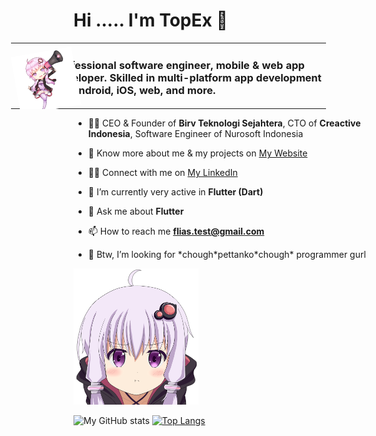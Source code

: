 <h1>Hi ..... I'm TopEx 👋</h1>

<table style="margin-left: -100px">
  <tbody>
    <tr>
      <td><img src="yukari/yukari_by_sairalina-d8jsywr.png?raw=true" width="300" style="transform: rotate(-10deg); margin: -50px 0" /></td>
      <td><h3 style="margin-left: -50px">Professional software engineer, mobile & web app developer. Skilled in multi-platform app development for Android, iOS, web, and more.</h3></td>
    </tr>
  </tbody>
</table>

- 👨‍💼 CEO & Founder of **Birv Teknologi Sejahtera**, CTO of **Creactive Indonesia**, Software Engineer of Nurosoft Indonesia

- 📄 Know more about me & my projects on [My Website](https://taufiknr.birvee.com/)

- 👨‍💻 Connect with me on [My LinkedIn](https://www.linkedin.com/in/taufik-nur-rahmanda/)

- 🔭 I’m currently very active in **Flutter (Dart)**

- 💬 Ask me about **Flutter**

- 📫 How to reach me **flias.test@gmail.com**

- 💍 Btw, I’m looking for \*chough\*pettanko\*chough\* programmer gurl

<img src="yukari/4042346.png?raw=true" width="200"/>

![My GitHub stats](https://github-readme-stats.vercel.app/api?username=topex-psy&count_private=true)
[![Top Langs](https://github-readme-stats.vercel.app/api/top-langs/?username=topex-psy&layout=compact)](https://github.com/topex-psy/github-readme-stats)

